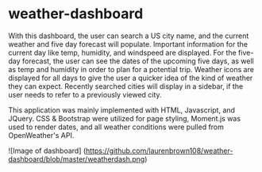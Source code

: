 # weather-dashboard

With this dashboard, the user can search a US city name, and the current weather and five day forecast will populate. Important information for the current day like temp, humidity, and windspeed are displayed. For the five-day forecast, the user can see the dates of the upcoming five days, as well as temp and humidity in order to plan for a potential trip. Weather icons are displayed for all days to give the user a quicker idea of the kind of weather they can expect. Recently searched cities will display in a sidebar, if the user needs to refer to a previously viewed city.

This application was mainly implemented with HTML, Javascript, and JQuery. CSS & Bootstrap were utilized for page styling, Moment.js was used to render dates, and all weather conditions were pulled from OpenWeather's API.

![Image of dashboard] 
(https://github.com/laurenbrown108/weather-dashboard/blob/master/weatherdash.png)
